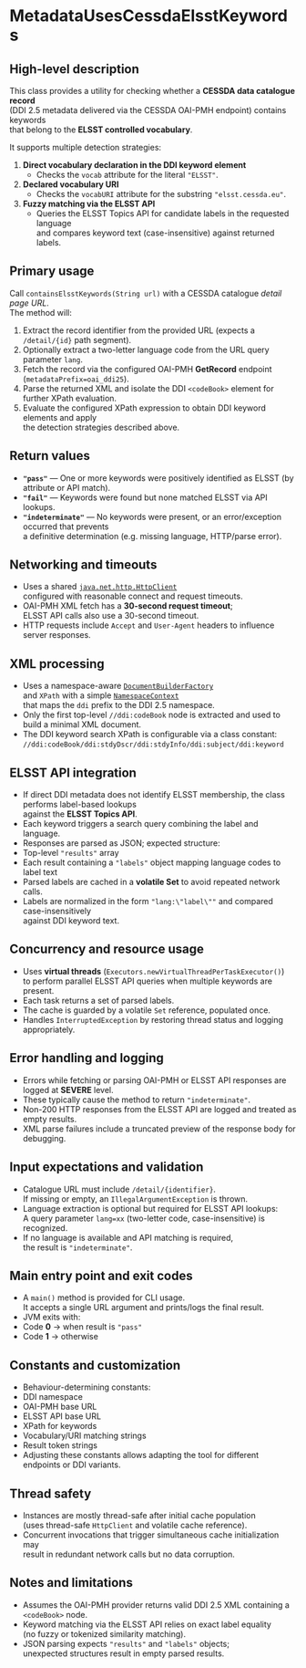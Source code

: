 # MetadataUsesCessdaElsstKeywords

## High-level description

This class provides a utility for checking whether a **CESSDA data catalogue record**  
(DDI 2.5 metadata delivered via the CESSDA OAI-PMH endpoint) contains keywords  
that belong to the **ELSST controlled vocabulary**.  

It supports multiple detection strategies:

1. **Direct vocabulary declaration in the DDI keyword element**
   - Checks the `vocab` attribute for the literal `"ELSST"`.
2. **Declared vocabulary URI**
   - Checks the `vocabURI` attribute for the substring `"elsst.cessda.eu"`.
3. **Fuzzy matching via the ELSST API**
   - Queries the ELSST Topics API for candidate labels in the requested language  
     and compares keyword text (case-insensitive) against returned labels.

## Primary usage

Call `containsElsstKeywords(String url)` with a CESSDA catalogue *detail page URL*.  
The method will:

1. Extract the record identifier from the provided URL (expects a `/detail/{id}` path segment).  
2. Optionally extract a two-letter language code from the URL query parameter `lang`.  
3. Fetch the record via the configured OAI-PMH **GetRecord** endpoint (`metadataPrefix=oai_ddi25`).  
4. Parse the returned XML and isolate the DDI `<codeBook>` element for further XPath evaluation.  
5. Evaluate the configured XPath expression to obtain DDI keyword elements and apply  
   the detection strategies described above.

## Return values

- **`"pass"`** — One or more keywords were positively identified as ELSST (by attribute or API match).  
- **`"fail"`** — Keywords were found but none matched ELSST via API lookups.  
- **`"indeterminate"`** — No keywords were present, or an error/exception occurred that prevents  
  a definitive determination (e.g. missing language, HTTP/parse error).

## Networking and timeouts

- Uses a shared [`java.net.http.HttpClient`](https://docs.oracle.com/en/java/javase/21/docs/api/java.net.http/java/net/http/HttpClient.html)  
  configured with reasonable connect and request timeouts.  
- OAI-PMH XML fetch has a **30-second request timeout**;  
  ELSST API calls also use a 30-second timeout.  
- HTTP requests include `Accept` and `User-Agent` headers to influence server responses.

## XML processing

- Uses a namespace-aware [`DocumentBuilderFactory`](https://docs.oracle.com/en/java/javase/21/docs/api/java.xml/javax/xml/parsers/DocumentBuilderFactory.html)  
  and `XPath` with a simple [`NamespaceContext`](https://docs.oracle.com/en/java/javase/21/docs/api/java.xml/javax/xml/namespace/NamespaceContext.html)  
  that maps the `ddi` prefix to the DDI 2.5 namespace.  
- Only the first top-level `//ddi:codeBook` node is extracted and used to build a minimal XML document.  
- The DDI keyword search XPath is configurable via a class constant:  
`//ddi:codeBook/ddi:stdyDscr/ddi:stdyInfo/ddi:subject/ddi:keyword`

## ELSST API integration

- If direct DDI metadata does not identify ELSST membership, the class performs label-based lookups  
against the **ELSST Topics API**.  
- Each keyword triggers a search query combining the label and language.  
- Responses are parsed as JSON; expected structure:
- Top-level `"results"` array
- Each result containing a `"labels"` object mapping language codes to label text  
- Parsed labels are cached in a **volatile Set** to avoid repeated network calls.  
- Labels are normalized in the form `"lang:\"label\""` and compared case-insensitively  
against DDI keyword text.

## Concurrency and resource usage

- Uses **virtual threads** (`Executors.newVirtualThreadPerTaskExecutor()`)  
to perform parallel ELSST API queries when multiple keywords are present.  
- Each task returns a set of parsed labels.  
- The cache is guarded by a volatile `Set` reference, populated once.  
- Handles `InterruptedException` by restoring thread status and logging appropriately.

## Error handling and logging

- Errors while fetching or parsing OAI-PMH or ELSST API responses are logged at **SEVERE** level.  
- These typically cause the method to return `"indeterminate"`.  
- Non-200 HTTP responses from the ELSST API are logged and treated as empty results.  
- XML parse failures include a truncated preview of the response body for debugging.

## Input expectations and validation

- Catalogue URL must include `/detail/{identifier}`.  
If missing or empty, an `IllegalArgumentException` is thrown.  
- Language extraction is optional but required for ELSST API lookups:  
A query parameter `lang=xx` (two-letter code, case-insensitive) is recognized.  
- If no language is available and API matching is required,  
the result is `"indeterminate"`.

## Main entry point and exit codes

- A `main()` method is provided for CLI usage.  
It accepts a single URL argument and prints/logs the final result.  
- JVM exits with:
- Code **0** → when result is `"pass"`  
- Code **1** → otherwise

## Constants and customization

- Behaviour-determining constants:
- DDI namespace  
- OAI-PMH base URL  
- ELSST API base URL  
- XPath for keywords  
- Vocabulary/URI matching strings  
- Result token strings  
- Adjusting these constants allows adapting the tool for different endpoints or DDI variants.

## Thread safety

- Instances are mostly thread-safe after initial cache population  
(uses thread-safe `HttpClient` and volatile cache reference).  
- Concurrent invocations that trigger simultaneous cache initialization may  
result in redundant network calls but no data corruption.

## Notes and limitations

- Assumes the OAI-PMH provider returns valid DDI 2.5 XML containing a `<codeBook>` node.  
- Keyword matching via the ELSST API relies on exact label equality  
(no fuzzy or tokenized similarity matching).  
- JSON parsing expects `"results"` and `"labels"` objects;  
unexpected structures result in empty parsed results.
